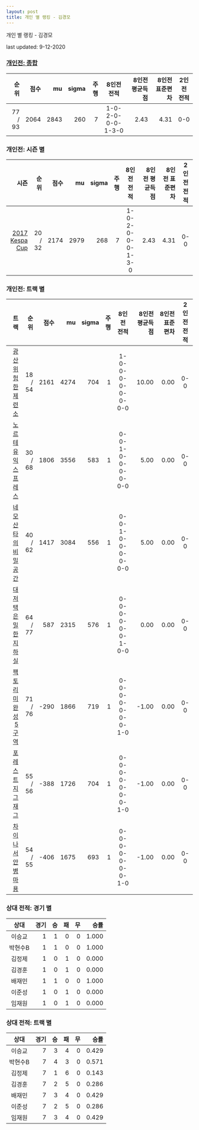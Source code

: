```yaml
---
layout: post
title: 개인 별 랭킹 - 김경모
---
```



개인 별 랭킹 - 김경모


last updated: 9-12-2020

### [개인전: 종합](../singles-full)

| 순위 | 점수 | mu | sigma | 주행 | 8인전 전적 | 8인전 평균득점 | 8인전 표준편차 | 2인전 전적 |
|---:|---:|---:|---:|---:|:---:|---:|---:|:---:|
| 77 / 93 | 2064 | 2843 | 260 | 7 | 1-0-2-0-0-0-1-3-0 | 2.43 | 4.31 | 0-0 |

### 개인전: 시즌 별

| 시즌 | 순위 | 점수 | mu | sigma | 주행 | 8인전 전적 | 8인전 평균득점 | 8인전 표준편차 | 2인전 전적 |
|---:|---:|---:|---:|---:|---:|:---:|---:|---:|:---:|
| [2017 Kespa Cup](../singles-s2017_2) | 20 / 32 | 2174 | 2979 | 268 | 7 |  1-0-2-0-0-0-1-3-0 | 2.43 | 4.31 | 0-0 |

### 개인전: 트랙 별

| 트랙 | 순위 | 점수 | mu | sigma | 주행 | 8인전 전적 | 8인전 평균득점 | 8인전 표준편차 | 2인전 전적 |
|---:|---:|---:|---:|---:|---:|:---:|---:|---:|:---:|
| [광산 위험한 제련소](../jeryeonso) | 18 / 54 | 2161 | 4274 | 704 | 1 | 1-0-0-0-0-0-0-0-0 | 10.00 | 0.00 | 0-0 |
| [노르테유 익스프레스](../noex) | 30 / 68 | 1806 | 3556 | 583 | 1 | 0-0-1-0-0-0-0-0-0 | 5.00 | 0.00 | 0-0 |
| [네모 산타의 비밀공간](../santa) | 40 / 62 | 1417 | 3084 | 556 | 1 | 0-0-1-0-0-0-0-0-0 | 5.00 | 0.00 | 0-0 |
| [대저택 은밀한 지하실](../jeotaek) | 64 / 77 | 587 | 2315 | 576 | 1 | 0-0-0-0-0-0-1-0-0 | 0.00 | 0.00 | 0-0 |
| [팩토리 미완성 5구역](../district5) | 71 / 76 | -290 | 1866 | 719 | 1 | 0-0-0-0-0-0-0-1-0 | -1.00 | 0.00 | 0-0 |
| [포레스트 지그재그](../zigzag) | 55 / 56 | -388 | 1726 | 704 | 1 | 0-0-0-0-0-0-0-1-0 | -1.00 | 0.00 | 0-0 |
| [차이나 서안 병마용](../byeongma) | 54 / 55 | -406 | 1675 | 693 | 1 | 0-0-0-0-0-0-0-1-0 | -1.00 | 0.00 | 0-0 |

### 상대 전적: 경기 별

| 상대 | 경기 | 승 | 패 | 무 | 승률 |
|:---:|---:|---:|---:|---:|---:|
| 이승교 | 1 | 1 | 0 | 0 | 1.000 |
| 박현수B | 1 | 1 | 0 | 0 | 1.000 |
| 김정제 | 1 | 0 | 1 | 0 | 0.000 |
| 김경훈 | 1 | 0 | 1 | 0 | 0.000 |
| 배재민 | 1 | 1 | 0 | 0 | 1.000 |
| 이준성 | 1 | 0 | 1 | 0 | 0.000 |
| 임재원 | 1 | 0 | 1 | 0 | 0.000 |

### 상대 전적: 트랙 별

| 상대 | 경기 | 승 | 패 | 무 | 승률 |
|:---:|---:|---:|---:|---:|---:|
| 이승교 | 7 | 3 | 4 | 0 | 0.429 |
| 박현수B | 7 | 4 | 3 | 0 | 0.571 |
| 김정제 | 7 | 1 | 6 | 0 | 0.143 |
| 김경훈 | 7 | 2 | 5 | 0 | 0.286 |
| 배재민 | 7 | 3 | 4 | 0 | 0.429 |
| 이준성 | 7 | 2 | 5 | 0 | 0.286 |
| 임재원 | 7 | 3 | 4 | 0 | 0.429 |
